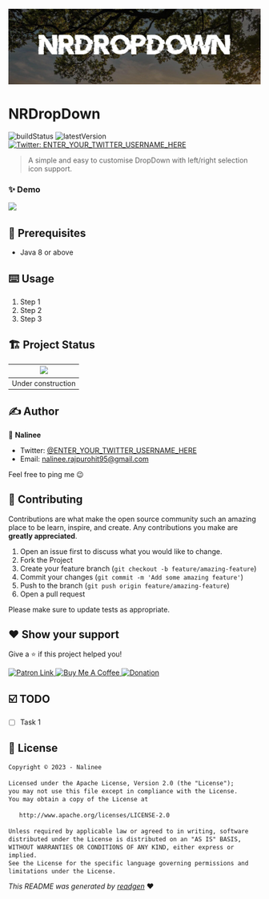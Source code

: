 ![](cover.jpeg)

# NRDropDown

![buildStatus](https://img.shields.io/github/workflow/status/NalineeR/NRDropDown/Java%20CI%20with%20Gradle?style=plastic)
![latestVersion](https://img.shields.io/github/v/release/NalineeR/NRDropDown)
<a href="https://twitter.com/ENTER_YOUR_TWITTER_USERNAME_HERE" target="_blank">
<img alt="Twitter: ENTER_YOUR_TWITTER_USERNAME_HERE" src="https://img.shields.io/twitter/follow/ENTER_YOUR_TWITTER_USERNAME_HERE.svg?style=social" />
</a>

> A simple and easy to customise DropDown with left/right selection icon support.

### ✨ Demo

![](demo.gif)

## 🦿 Prerequisites

- Java 8 or above

## ⌨️ Usage

1. Step 1
1. Step 2
1. Step 3


## 🏗 Project Status

|![](https://i.giphy.com/media/tl9tKCyXYBt6A3GweC/giphy.gif) |
|:--:|
| Under construction |

## ✍️ Author

👤 **Nalinee**

* Twitter: <a href="https://twitter.com/ENTER_YOUR_TWITTER_USERNAME_HERE" target="_blank">@ENTER_YOUR_TWITTER_USERNAME_HERE</a>
* Email: nalinee.rajpurohit95@gmail.com

Feel free to ping me 😉

## 🤝 Contributing

Contributions are what make the open source community such an amazing place to be learn, inspire, and create. Any
contributions you make are **greatly appreciated**.

1. Open an issue first to discuss what you would like to change.
1. Fork the Project
1. Create your feature branch (`git checkout -b feature/amazing-feature`)
1. Commit your changes (`git commit -m 'Add some amazing feature'`)
1. Push to the branch (`git push origin feature/amazing-feature`)
1. Open a pull request

Please make sure to update tests as appropriate.

## ❤ Show your support

Give a ⭐️ if this project helped you!

<a href="https://www.patreon.com/ENTER_YOUR_PATRON_USERNAME">
  <img alt="Patron Link" src="https://c5.patreon.com/external/logo/become_a_patron_button@2x.png" width="160"/>
</a>

<a href="https://www.buymeacoffee.com/ENTER_BMC_USERNAME" target="_blank">
    <img src="https://cdn.buymeacoffee.com/buttons/v2/default-yellow.png" alt="Buy Me A Coffee" width="160">
</a>

<a href="https://www.paypal.me/ENTER_YOUR_PAYPAL_USERNAME" target="_blank">
    <img src="https://www.paypalobjects.com/en_US/i/btn/btn_donateCC_LG.gif" alt="Donation" width="160">
</a>

## ☑️ TODO

- [ ] Task 1

## 📝 License

```
Copyright © 2023 - Nalinee

Licensed under the Apache License, Version 2.0 (the "License");
you may not use this file except in compliance with the License.
You may obtain a copy of the License at

   http://www.apache.org/licenses/LICENSE-2.0

Unless required by applicable law or agreed to in writing, software
distributed under the License is distributed on an "AS IS" BASIS,
WITHOUT WARRANTIES OR CONDITIONS OF ANY KIND, either express or implied.
See the License for the specific language governing permissions and
limitations under the License.
```

_This README was generated by [readgen](https://github.com/theapache64/readgen)_ ❤